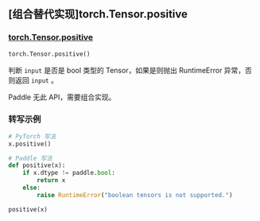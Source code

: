 ## [组合替代实现]torch.Tensor.positive

### [torch.Tensor.positive](https://pytorch.org/docs/stable/generated/torch.Tensor.positive.html#torch.Tensor.positive)

```python
torch.Tensor.positive()
```

判断 `input` 是否是 bool 类型的 Tensor，如果是则抛出 RuntimeError 异常，否则返回 `input` 。

Paddle 无此 API，需要组合实现。

### 转写示例

```python
# PyTorch 写法
x.positive()

# Paddle 写法
def positive(x):
    if x.dtype != paddle.bool:
        return x
    else:
        raise RuntimeError("boolean tensors is not supported.")

positive(x)
```
